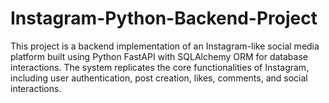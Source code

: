 # Instagram-Python-Backend-Project
This project is a backend implementation of an Instagram-like social media platform built using Python FastAPI with SQLAlchemy ORM for database interactions. The system replicates the core functionalities of Instagram, including user authentication, post creation, likes, comments, and social interactions.
